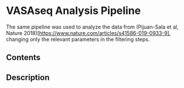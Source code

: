 # VASAseq Analysis Pipeline

The same pipeline was used to analyze the data from (Pijuan-Sala et al, Nature 2018)[https://www.nature.com/articles/s41586-019-0933-9], changing only the relevant parameters in the filtering steps. 

## Contents

## Description
